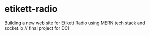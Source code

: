 # etikett-radio
Building a new web site for Etikett Radio using MERN tech stack and socket.io // final project for DCI
